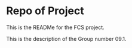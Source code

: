 # Repo of Project

This is the READMe for the FCS project.

This is the description of the Group number 09.1.
